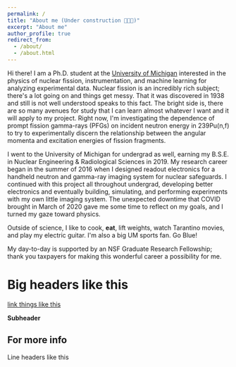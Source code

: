 ```yaml
---
permalink: /
title: "About me (Under construction 🔨🚧📏)"
excerpt: "About me"
author_profile: true
redirect_from:
  - /about/
  - /about.html
---
```


Hi there! I am a Ph.D. student at the [University of Michigan](https://ners.engin.umich.edu) interested in the physics of nuclear fission, instrumentation, and machine learning for analyzing experimental data. Nuclear fission is an incredibly rich subject; there's a lot going on and things get messy. That it was discovered in 1938 and still is not well understood speaks to this fact. The bright side is, there are so many avenues for study that I can learn almost whatever I want and it will apply to my project. Right now, I'm investigating the dependence of prompt fission gamma-rays (PFGs) on incident neutron energy in 239Pu(n,f) to try to experimentally discern the relationship between the angular momenta and excitation energies of fission fragments.

I went to the University of Michigan for undergrad as well, earning my B.S.E. in Nuclear Engineering & Radiological Sciences in 2019. My research career began in the summer of 2016 when I designed readout electronics for a handheld neutron and gamma-ray imaging system for nuclear safeguards. I continued with this project all throughout undergrad, developing better electronics and eventually building, simulating, and performing experiments with my own little imaging system. The unexpected downtime that COVID brought in March of 2020 gave me some time to reflect on my goals, and I turned my gaze toward physics.

Outside of science, I like to cook, **eat**, lift weights, watch Tarantino movies, and play my electric guitar. I'm also a big UM sports fan. Go Blue!

My day-to-day is supported by an NSF Graduate Research Fellowship; thank you taxpayers for making this wonderful career a possibility for me.

Big headers like this
======
[link things like this](google.com)

**Subheader**

For more info
------
Line headers like this
